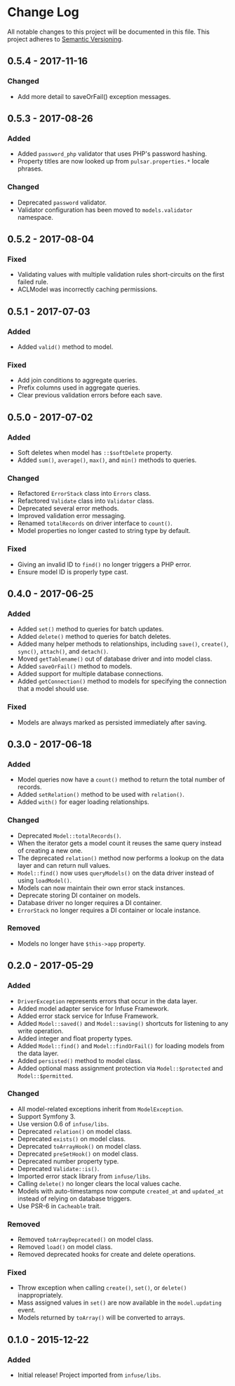 # Change Log
All notable changes to this project will be documented in this file.
This project adheres to [Semantic Versioning](http://semver.org/).

## 0.5.4 - 2017-11-16
### Changed
- Add more detail to saveOrFail() exception messages.

## 0.5.3 - 2017-08-26
### Added
- Added `password_php` validator that uses PHP's password hashing.
- Property titles are now looked up from `pulsar.properties.*` locale phrases.

### Changed
- Deprecated `password` validator.
- Validator configuration has been moved to `models.validator` namespace.

## 0.5.2 - 2017-08-04
### Fixed
- Validating values with multiple validation rules short-circuits on the first failed rule.
- ACLModel was incorrectly caching permissions.

## 0.5.1 - 2017-07-03
### Added
- Added `valid()` method to model.

### Fixed
- Add join conditions to aggregate queries.
- Prefix columns used in aggregate queries.
- Clear previous validation errors before each save.

## 0.5.0 - 2017-07-02
### Added
- Soft deletes when model has `::$softDelete` property.
- Added `sum()`, `average()`, `max()`, and `min()` methods to queries.

### Changed
- Refactored `ErrorStack` class into `Errors` class.
- Refactored `Validate` class into `Validator` class.
- Deprecated several error methods.
- Improved validation error messaging.
- Renamed `totalRecords` on driver interface to `count()`.
- Model properties no longer casted to string type by default.

### Fixed
- Giving an invalid ID to `find()` no longer triggers a PHP error.
- Ensure model ID is properly type cast.

## 0.4.0 - 2017-06-25
### Added
- Added `set()` method to queries for batch updates.
- Added `delete()` method to queries for batch deletes.
- Added many helper methods to relationships, including `save()`, `create()`, `sync()`, `attach()`, and `detach()`.
- Moved `getTablename()` out of database driver and into model class.
- Added `saveOrFail()` method to models.
- Added support for multiple database connections.
- Added `getConnection()` method to models for specifying the connection that a model should use. 

### Fixed
- Models are always marked as persisted immediately after saving.

## 0.3.0 - 2017-06-18
### Added
- Model queries now have a `count()` method to return the total number of records.
- Added `setRelation()` method to be used with `relation()`.
- Added `with()` for eager loading relationships.

### Changed
- Deprecated `Model::totalRecords()`.
- When the iterator gets a model count it reuses the same query instead of creating a new one.
- The deprecated `relation()` method now performs a lookup on the data layer and can return null values.
- `Model::find()` now uses `queryModels()` on the data driver instead of using `loadModel()`.
- Models can now maintain their own error stack instances.
- Deprecate storing DI container on models.
- Database driver no longer requires a DI container.
- `ErrorStack` no longer requires a DI container or locale instance.

### Removed
- Models no longer have `$this->app` property.

## 0.2.0 - 2017-05-29
### Added
- `DriverException` represents errors that occur in the data layer.
- Added model adapter service for Infuse Framework.
- Added error stack service for Infuse Framework.
- Added `Model::saved()` and `Model::saving()` shortcuts for listening to any write operation.
- Added integer and float property types.
- Added `Model::find()` and `Model::findOrFail()` for loading models from the data layer.
- Added `persisted()` method to model class.
- Added optional mass assignment protection via `Model::$protected` and `Model::$permitted`. 

### Changed
- All model-related exceptions inherit from `ModelException`.
- Support Symfony 3.
- Use version 0.6 of `infuse/libs`.
- Deprecated `relation()` on model class.
- Deprecated `exists()` on model class.
- Deprecated `toArrayHook()` on model class.
- Deprecated `preSetHook()` on model class.
- Deprecated number property type.
- Deprecated `Validate::is()`.
- Imported error stack library from `infuse/libs`.
- Calling `delete()` no longer clears the local values cache.
- Models with auto-timestamps now compute `created_at` and `updated_at` instead of relying on database triggers.
- Use PSR-6 in `Cacheable` trait. 

### Removed
- Removed `toArrayDeprecated()` on model class.
- Removed `load()` on model class.
- Removed deprecated hooks for create and delete operations.

### Fixed
- Throw exception when calling `create()`, `set()`, or `delete()` inappropriately.
- Mass assigned values in `set()` are now available in the `model.updating` event.
- Models returned by `toArray()` will be converted to arrays.

## 0.1.0 - 2015-12-22
### Added
- Initial release! Project imported from `infuse/libs`.